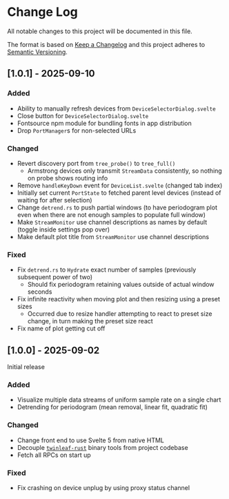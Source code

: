 
# Change Log
All notable changes to this project will be documented in this file.
 
The format is based on [Keep a Changelog](http://keepachangelog.com/)
and this project adheres to [Semantic Versioning](http://semver.org/).
 

## [1.0.1] - 2025-09-10
  
 
### Added

- Ability to manually refresh devices from `DeviceSelectorDialog.svelte`
- Close button for `DeviceSelectorDialog.svelte`
- Fontsource npm module for bundling fonts in app distribution
- Drop `PortManager`s for non-selected URLs

### Changed
- Revert discovery port from `tree_probe()` to `tree_full()`
    - Armstrong devices only transmit `StreamData` consistently, so nothing on probe shows routing info
- Remove `handleKeyDown` event for `DeviceList.svelte` (changed tab index)
- Initially set current `PortState` to fetched parent level devices (instead of waiting for after selection)
- Change `detrend.rs` to push partial windows (to have periodogram plot even when there are not enough samples to populate full window)
- Make `StreamMonitor` use channel descriptions as names by default (toggle inside settings pop over)
- Make default plot title from `StreamMonitor` use channel descriptions

### Fixed
- Fix `detrend.rs` to `Hydrate` exact number of samples (previously subsequent power of two)
    - Should fix periodogram retaining values outside of actual window seconds
- Fix infinite reactivity when moving plot and then resizing using a preset sizes
    - Occurred due to resize handler attempting to react to preset size change, in turn making the preset size react
- Fix name of plot getting cut off

## [1.0.0] - 2025-09-02

Initial release
 
### Added
- Visualize multiple data streams of uniform sample rate on a single chart
- Detrending for periodogram (mean removal, linear fit, quadratic fit)

### Changed
- Change front end to use Svelte 5 from native HTML
- Decouple [`twinleaf-rust`](https://github.com/twinleaf/twinleaf-rust) binary tools from project codebase 
- Fetch all RPCs on start up

### Fixed
- Fix crashing on device unplug by using proxy status channel


